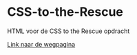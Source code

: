 # CSS-to-the-Rescue
HTML voor de CSS to the Rescue opdracht

[Link naar de wegpagina](https://leandervanbaekel.github.io/cssToTheRescue/week2/index.html)